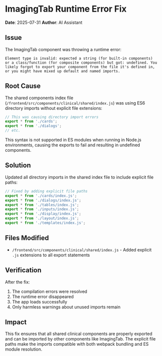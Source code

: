 # ImagingTab Runtime Error Fix

**Date**: 2025-07-31
**Author**: AI Assistant

## Issue

The ImagingTab component was throwing a runtime error:
```
Element type is invalid: expected a string (for built-in components) or a class/function (for composite components) but got: undefined. You likely forgot to export your component from the file it's defined in, or you might have mixed up default and named imports.
```

## Root Cause

The shared components index file (`/frontend/src/components/clinical/shared/index.js`) was using ES6 directory imports without explicit file extensions:

```javascript
// This was causing directory import errors
export * from './cards';
export * from './dialogs';
// etc.
```

This syntax is not supported in ES modules when running in Node.js environments, causing the exports to fail and resulting in undefined components.

## Solution

Updated all directory imports in the shared index file to include explicit file paths:

```javascript
// Fixed by adding explicit file paths
export * from './cards/index.js';
export * from './dialogs/index.js';
export * from './tables/index.js';
export * from './inputs/index.js';
export * from './display/index.js';
export * from './layout/index.js';
export * from './templates/index.js';
```

## Files Modified

- `/frontend/src/components/clinical/shared/index.js` - Added explicit `.js` extensions to all export statements

## Verification

After the fix:
1. The compilation errors were resolved
2. The runtime error disappeared
3. The app loads successfully
4. Only harmless warnings about unused imports remain

## Impact

This fix ensures that all shared clinical components are properly exported and can be imported by other components like ImagingTab. The explicit file paths make the imports compatible with both webpack bundling and ES module resolution.